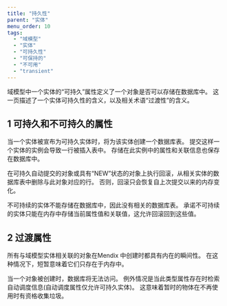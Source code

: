 ```yaml
---
title: "持久性"
parent: "实体"
menu_order: 10
tags:
  - "域模型"
  - "实体"
  - "可持久性"
  - "可保持的"
  - "不可用"
  - "transient"
---
```


域模型中一个实体的“可持久”属性定义了一个对象是否可以存储在数据库中。 这一页描述了一个实体可持久性的含义，以及相关术语“过渡性”的含义。

## 1 可持久和不可持久的属性

当一个实体被宣布为可持久实体时，将为该实体创建一个数据库表。 提交这样一个实体的实例会导致一行被插入表中。 存储在此实例中的属性和关联信息也保存在数据库中。

在可持久自动提交的对象或具有“NEW”状态的对象上执行回滚，从相关实体的数据库表中删除与此对象对应的行。 否则，回滚只会恢复自上次提交以来的内存变化。

不可持续的实体不能存储在数据库中，因此没有相关的数据库表。 承诺不可持续的实体只能在内存中存储当前属性值和关联值，这允许回滚回到这些值。

## 2 过渡属性

所有与域模型实体相关联的对象在Mendix 中创建时都具有内在的瞬间性。 在这种情况下，短暂意味着它们只存在于内存中。

当一个对象被创建时，数据库将无法访问。 例外情况是当此类型属性存在时检索自动调度信息(自动调度属性仅允许可持久实体)。 这意味着暂时的物体在不再使用时有资格收集垃圾。

